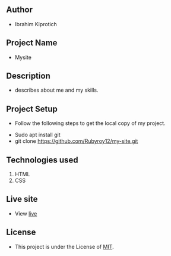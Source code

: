## Author
 - Ibrahim Kiprotich
## Project Name
- Mysite
## Description
- describes about me and my skills.
## Project Setup
- Follow the following steps to get the local copy of my project.
* Sudo apt install git
* git clone https://github.com/Rubyroy12/my-site.git
## Technologies used
1. HTML
2. CSS 
## Live site
- View [live]()
## License 
- This project is under the License of [MIT](LICENSE.md).
